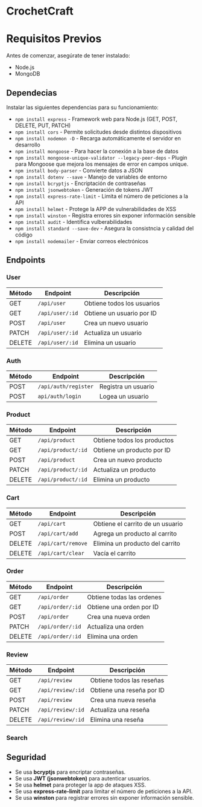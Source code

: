 # CrochetCraft

# Requisitos Previos

Antes de comenzar, asegúrate de tener instalado:

- Node.js
- MongoDB

## Dependecias

Instalar las siguientes dependencias para su funcionamiento:

- `npm install express` - Framework web para Node.js (GET, POST, DELETE, PUT, PATCH)
- `npm install cors` - Permite solicitudes desde distintos dispositivos
- `npm install nodemon -D` - Recarga automáticamente el servidor en desarrollo
- `npm install mongoose` - Para hacer la conexión a la base de datos
- `npm install mongoose-unique-validator --legacy-peer-deps` - Plugin para Mongoose que mejora los mensajes de error en campos unique.
- `npm install body-parser` - Convierte datos a JSON
- `npm install dotenv --save` - Manejo de variables de entorno
- `npm install bcryptjs` - Encriptación de contraseñas
- `npm install jsonwebtoken` - Generación de tokens JWT
- `npm install express-rate-limit` - Limita el número de peticiones a la API
- `npm install helmet` - Protege la APP de vulnerabilidades de XSS
- `npm install winston` - Registra errores sin exponer información sensible
- `npm install audit` - Identifica vulberabilidades
- `npm install standard --save-dev` - Asegura la consistncia y calidad del código
- `npm install nodemailer` - Enviar correos electrónicos

## Endpoints

### User

| Método | Endpoint        | Descripción                |
| ------ | --------------- | -------------------------- |
| GET    | `/api/user`     | Obtiene todos los usuarios |
| GET    | `/api/user/:id` | Obtiene un usuario por ID  |
| POST   | `/api/user`     | Crea un nuevo usuario      |
| PATCH  | `/api/user/:id` | Actualiza un usuario       |
| DELETE | `/api/user/:id` | Elimina un usuario         |

### Auth

| Método | Endpoint             | Descripción         |
| ------ | -------------------- | ------------------- |
| POST   | `/api/auth/register` | Registra un usuario |
| POST   | `api/auth/login`     | Logea un usuario    |

### Product

| Método | Endpoint           | Descripción                 |
| ------ | ------------------ | --------------------------- |
| GET    | `/api/product`     | Obtiene todos los productos |
| GET    | `/api/product/:id` | Obtiene un producto por ID  |
| POST   | `/api/product`     | Crea un nuevo producto      |
| PATCH  | `/api/product/:id` | Actualiza un producto       |
| DELETE | `/api/product/:id` | Elimina un producto         |

### Cart

| Método | Endpoint           | Descripción                      |
| ------ | ------------------ | -------------------------------- |
| GET    | `/api/cart`        | Obtiene el carrito de un usuario |
| POST   | `/api/cart/add`    | Agrega un producto al carrito    |
| DELETE | `/api/cart/remove` | Elimina un producto del carrito  |
| DELETE | `/api/cart/clear`  | Vacía el carrito                 |

### Order

| Método | Endpoint         | Descripción               |
| ------ | ---------------- | ------------------------- |
| GET    | `/api/order`     | Obtiene todas las ordenes |
| GET    | `/api/order/:id` | Obtiene una orden por ID  |
| POST   | `/api/order`     | Crea una nueva orden      |
| PATCH  | `/api/order/:id` | Actualiza una orden       |
| DELETE | `/api/order/:id` | Elimina una orden         |

### Review

| Método | Endpoint          | Descripción               |
| ------ | ----------------- | ------------------------- |
| GET    | `/api/review`     | Obtiene todos las reseñas |
| GET    | `/api/review/:id` | Obtiene una reseña por ID |
| POST   | `/api/review`     | Crea una nueva reseña     |
| PATCH  | `/api/review/:id` | Actualiza una reseña      |
| DELETE | `/api/review/:id` | Elimina una reseña        |

### Search

## Seguridad

- Se usa **bcryptjs** para encriptar contraseñas.
- Se usa **JWT (jsonwebtoken)** para autenticar usuarios.
- Se usa **helmet** para proteger la app de ataques XSS.
- Se usa **express-rate-limit** para limitar el número de peticiones a la API.
- Se usa **winston** para registrar errores sin exponer información sensible.
